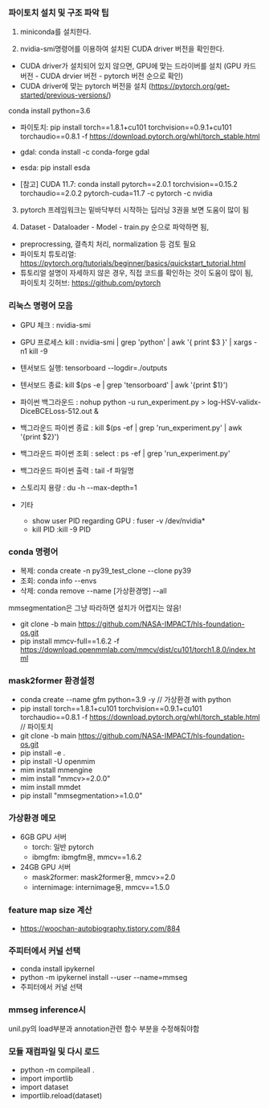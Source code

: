 ### 파이토치 설치 및 구조 파악 팁

1. miniconda를 설치한다.

2. nvidia-smi명령어를 이용하여 설치된 CUDA driver 버전을 확인한다.
 - CUDA driver가 설치되어 있지 않으면, GPU에 맞는 드라이버를 설치 (GPU 카드 버전 - CUDA drvier 버전 - pytorch 버전 순으로 확인)
 - CUDA driver에 맞는 pytorch 버전을 설치 (https://pytorch.org/get-started/previous-versions/)


conda install python=3.6

- 파이토치: pip install torch==1.8.1+cu101 torchvision==0.9.1+cu101 torchaudio==0.8.1 -f https://download.pytorch.org/whl/torch_stable.html

- gdal: conda install -c conda-forge gdal

- esda: pip install esda


- [참고] CUDA 11.7: conda install pytorch==2.0.1 torchvision==0.15.2 torchaudio==2.0.2 pytorch-cuda=11.7 -c pytorch -c nvidia

3. pytorch 프레임워크는 밑바닥부터 시작하는 딥러닝 3권을 보면 도움이 많이 됨

4. Dataset - Dataloader - Model - train.py 순으로 파악하면 됨, 
 - preprocressing, 결측치 처리, normalization 등 검토 필요
 - 파이토치 튜토리얼: https://pytorch.org/tutorials/beginner/basics/quickstart_tutorial.html
 - 튜토리얼 설명이 자세하지 않은 경우, 직접 코드를 확인하는 것이 도움이 많이 됨, 파이토치 깃허브: https://github.com/pytorch
 
 ### 리눅스 명령어 모음
 
 - GPU 체크 : nvidia-smi
 - GPU 프로세스 kill : nvidia-smi | grep 'python' | awk '{ print $3 }' | xargs -n1 kill -9

 - 텐서보드 실행: tensorboard --logdir=./outputs
 - 텐서보드 종료: kill $(ps -e | grep 'tensorboard' | awk '{print $1}')

 - 파이썬 백그라운드 : nohup python -u run_experiment.py > log-HSV-validx-DiceBCELoss-512.out &
 - 백그라운드 파이썬 종료 : kill $(ps -ef | grep 'run_experiment.py' | awk '{print $2}')
 - 백그라운드 파이썬 조회 : select : ps -ef | grep 'run_experiment.py'
 - 백그라운드 파이썬 출력 : tail -f 파일명
 - 스토리지 용량 : du -h --max-depth=1
 - 기타
   - show user PID regarding GPU : fuser -v /dev/nvidia*
   - kill PID :kill -9 PID

### conda 명령어
 - 복제: conda create -n py39_test_clone --clone py39
 - 조회: conda info --envs
 - 삭제: conda remove --name [가상환경명] --all

mmsegmentation은 그냥 따라하면 설치가 어렵지는 않음!
- git clone -b main https://github.com/NASA-IMPACT/hls-foundation-os.git
- pip install mmcv-full==1.6.2 -f https://download.openmmlab.com/mmcv/dist/cu101/torch1.8.0/index.html

### mask2former 환경설정 
- conda create --name gfm python=3.9 -y // 가상환경 with python
- pip install torch==1.8.1+cu101 torchvision==0.9.1+cu101 torchaudio==0.8.1 -f https://download.pytorch.org/whl/torch_stable.html // 파이토치
- git clone -b main https://github.com/NASA-IMPACT/hls-foundation-os.git
- pip install -e .
- pip install -U openmim
- mim install mmengine
- mim install "mmcv>=2.0.0"
- mim install mmdet
- pip install "mmsegmentation>=1.0.0"

### 가상환경 메모
- 6GB GPU 서버
  - torch: 일반 pytorch
  - ibmgfm: ibmgfm용, mmcv==1.6.2
- 24GB GPU 서버
  - mask2former: mask2former용, mmcv>=2.0
  - internimage: internimage용, mmcv==1.5.0

### feature map size 계산
  - https://woochan-autobiography.tistory.com/884

### 주피터에서 커널 선택
 - conda install ipykernel
 - python -m ipykernel install --user --name=mmseg
 - 주피터에서 커널 선택

### mmseg inference시
unil.py의 load부분과 annotation관련 함수 부분을 수정해줘야함

### 모듈 재컴파일 및 다시 로드
 - python -m compileall .
 - import importlib 
 - import dataset 
 - importlib.reload(dataset) 

